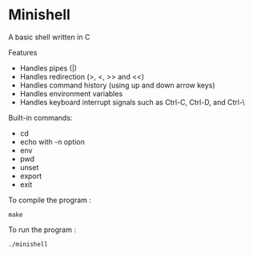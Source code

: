 # Minishell

A basic shell written in C

Features
- Handles pipes (|)
- Handles redirection (>, <, >> and <<)
- Handles command history (using up and down arrow keys)
- Handles environment variables
- Handles keyboard interrupt signals such as Ctrl-C, Ctrl-D, and Ctrl-\

Built-in commands:
- cd
- echo with -n option
- env
- pwd
- unset
- export
- exit

To compile the program :

```make```

To run the program :

```./minishell```

